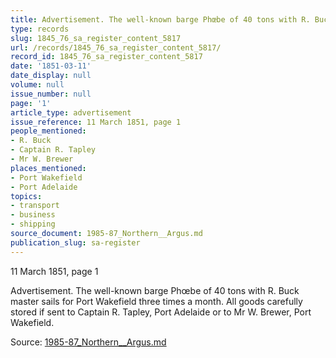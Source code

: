 ```yaml
---
title: Advertisement. The well-known barge Phœbe of 40 tons with R. Buck master
type: records
slug: 1845_76_sa_register_content_5817
url: /records/1845_76_sa_register_content_5817/
record_id: 1845_76_sa_register_content_5817
date: '1851-03-11'
date_display: null
volume: null
issue_number: null
page: '1'
article_type: advertisement
issue_reference: 11 March 1851, page 1
people_mentioned:
- R. Buck
- Captain R. Tapley
- Mr W. Brewer
places_mentioned:
- Port Wakefield
- Port Adelaide
topics:
- transport
- business
- shipping
source_document: 1985-87_Northern__Argus.md
publication_slug: sa-register
---
```


11 March 1851, page 1

Advertisement.  The well-known barge Phœbe of 40 tons with R. Buck master sails for Port Wakefield three times a month.  All goods carefully stored if sent to Captain R. Tapley, Port Adelaide or to Mr W. Brewer, Port Wakefield.

Source: [1985-87_Northern__Argus.md](/downloads/markdown/1985-87_Northern__Argus.md)
